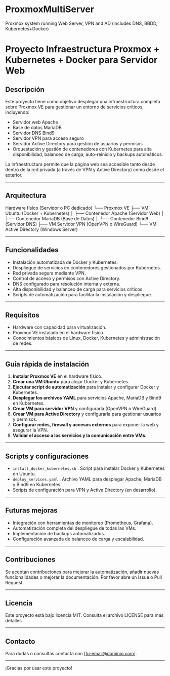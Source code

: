 # ProxmoxMultiServer
Proxmox system running Web Server, VPN and AD (includes DNS, BBDD, Kubernetes+Docker)

# Proyecto Infraestructura Proxmox + Kubernetes + Docker para Servidor Web

## Descripción

Este proyecto tiene como objetivo desplegar una infraestructura completa sobre Proxmox VE para gestionar un entorno de servicios críticos, incluyendo:

- Servidor web Apache
- Base de datos MariaDB
- Servidor DNS Bind9
- Servidor VPN para acceso seguro
- Servidor Active Directory para gestión de usuarios y permisos
- Orquestación y gestión de contenedores con Kubernetes para alta disponibilidad, balanceo de carga, auto-reinicio y backups automáticos.

La infraestructura permite que la página web sea accesible tanto desde dentro de la red privada (a través de VPN y Active Directory) como desde el exterior.

---

## Arquitectura

Hardware físico (Servidor o PC dedicado)
└── Proxmox VE
├── VM Ubuntu (Docker + Kubernetes)
│ ├── Contenedor Apache (Servidor Web)
│ ├── Contenedor MariaDB (Base de Datos)
│ └── Contenedor Bind9 (Servidor DNS)
├── VM Servidor VPN (OpenVPN o WireGuard)
└── VM Active Directory (Windows Server)


---

## Funcionalidades

- Instalación automatizada de Docker y Kubernetes.
- Despliegue de servicios en contenedores gestionados por Kubernetes.
- Red privada segura mediante VPN.
- Control de acceso y permisos con Active Directory.
- DNS configurado para resolución interna y externa.
- Alta disponibilidad y balanceo de carga para servicios críticos.
- Scripts de automatización para facilitar la instalación y despliegue.

---

## Requisitos

- Hardware con capacidad para virtualización.
- Proxmox VE instalado en el hardware físico.
- Conocimientos básicos de Linux, Docker, Kubernetes y administración de redes.

---

## Guía rápida de instalación

1. **Instalar Proxmox VE** en el hardware físico.
2. **Crear una VM Ubuntu** para alojar Docker y Kubernetes.
3. **Ejecutar script de automatización** para instalar y configurar Docker y Kubernetes.
4. **Desplegar los archivos YAML** para servicios Apache, MariaDB y Bind9 en Kubernetes.
5. **Crear VM para servidor VPN** y configurarla (OpenVPN o WireGuard).
6. **Crear VM para Active Directory** y configurarla para gestionar usuarios y permisos.
7. **Configurar redes, firewall y accesos externos** para exponer la web y asegurar la VPN.
8. **Validar el acceso a los servicios y la comunicación entre VMs**.

---

## Scripts y configuraciones

- `install_docker_kubernetes.sh` : Script para instalar Docker y Kubernetes en Ubuntu.
- `deploy_services.yaml` : Archivo YAML para desplegar Apache, MariaDB y Bind9 en Kubernetes.
- Scripts de configuración para VPN y Active Directory (en desarrollo).

---

## Futuras mejoras

- Integración con herramientas de monitoreo (Prometheus, Grafana).
- Automatización completa del despliegue de todas las VMs.
- Implementación de backups automatizados.
- Configuración avanzada de balanceo de carga y escalabilidad.

---

## Contribuciones

Se aceptan contribuciones para mejorar la automatización, añadir nuevas funcionalidades o mejorar la documentación. Por favor abre un Issue o Pull Request.

---

## Licencia

Este proyecto está bajo licencia MIT. Consulta el archivo LICENSE para más detalles.

---

## Contacto

Para dudas o consultas contacta con [tu-email@dominio.com].

---

¡Gracias por usar este proyecto!

